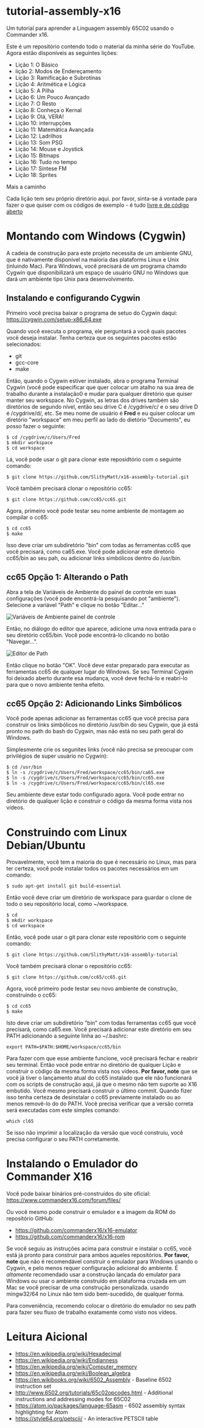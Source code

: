 # tutorial-assembly-x16

Um tutorial para aprender a Linguagem assembly 65C02 usando o Commander x16.

Este é um repositório contendo todo o material da minha série do YouTube. Agora
estão disponíveis as seguintes lições:

- Lição 1: O Básico
- lição 2: Modos de Endereçamento
- Lição 3: Ramificação e Subrotinas
- Lição 4: Aritmética e Lógica
- Lição 5: A Pilha
- Lição 6: Um Pouco Avançado
- Lição 7: O Resto
- Lição 8: Conheça o Kernal
- Lição 9: Olá, VERA!
- Lição 10: interrupções
- Lição 11: Matemática Avançada
- Lição 12: Ladrilhos
- Lição 13: Som PSG
- Lição 14: Mouse e Joystick
- Lição 15: Bitmaps
- Lição 16: Tudo no tempo
- Lição 17: Síntese FM
- Lição 18: Sprites

Mais a caminho

Cada lição tem seu próprio diretório aqui. por favor, sinta-se á vontade para
fazer o que quiser com os códigos de exemplo - é tudo [livre e de código aberto](LICENSE)

# Montando com Windows (Cygwin)

A cadeia de construção para este projeto necessita de um ambiente GNU, que é
nativamente disponível na maioria das plataforms Linux e Unix (inluindo Mac). Para
Windows, você precisará de um programa chamdo Cygwin que disponibilizará um espaço
de usuário GNU no Windows que dará um ambiente tipo Unix para desenvolvimento.

## Instalando e configurando Cygwin

Primeiro você precisa baixar o programa de setuo do Cygwin daqui:
https://cygwin.com/setup-x86_64.exe


Quando você executa o programa, ele perguntará a você quais pacotes vocẽ deseja instalar.
Tenha certeza que os seguintes pacotes estão selecionados:

- git
- gcc-core
- make

Então, quando o Cygwin estiver instalado, abra o programa Terminal Cygwin (você
pode especificar que quer colocar um atalho na sua área de trabalho durante a
instalação0 e mudar para qualquer diretório que quiser manter seu workspace.
No Cygwin, as letras dos drives também são diretórios de segundo nível, então
seu drive C é /cygdrive/c/ e o seu drive D é /cygdrive/d/, etc. Se meu nome
de usuário é **Fred** e eu quiser colocar um diretório "workspace" em meu
perfil ao lado do dietório "Documents", eu posso fazer o seguinte:

```
$ cd /cygdrive/c/Users/Fred
$ mkdir workspace
$ cd workspace
```

Lá, você pode usar o git para clonar este reposidtório com o seguinte comando:

```
$ git clone https://github.com/SlithyMatt/x16-assembly-tutorial.git
```

Você também precisará clonar o repositório cc65:


```
$ git clone https://github.com/cc65/cc65.git
```

Agora, primeiro você pode testar seu nome ambiente de montagem ao compilar o cc65:


```
$ cd cc65
$ make
```

Isso deve criar um subdiretório "bin" com todas as ferramentas cc65 que você precisará,
como ca65.exe. Você pode adicionar este diretório cc65/bin ao seu pah, ou adicionar
links simbólicos dentro do /usr/bin.

## cc65 Opção 1: Alterando o Path

Abra a tela de Variáveis de Ambiente do painel de controle em suas configurações (você pode encontrá-la pesquisando pot "ambiente"). Selecione a variável "Path" e clique no botão "Editar..."

![Variáveis de Ambiente painel de controle](env.png)

Então, no diálogo do editor que aparece, adicione uma nova entrada para o seu diretório cc65/bin.
Você pode encontrá-lo clicando no botão "Navegar...".

![Editor de Path](path.png)

Então clique no botão "OK". Você deve estar preparado para executar as ferramentas cc65 de qualquer lugar do Windows.
Se seu Terminal Cygwin foi deixado aberto durante esa mudança, você deve fechá-lo e reabrí-lo para que o novo ambiente tenha efeito.

## cc65 Opção 2: Adicionando Links Simbólicos

Você pode apenas adicionar as ferramentas cc65 que você precisa para construir os links simbólicos no diretório /usr/bin do seu Cygwin, que já está pronto no path do bash do Cygwin, mas não está no seu path geral do Windows.

Simplesmente crie os segunites links (você não precisa se preocupar com privilégios de super usuário no Cygwin):


```
$ cd /usr/bin
$ ln -s /cygdrive/c/Users/Fred/workspace/cc65/bin/ca65.exe
$ ln -s /cygdrive/c/Users/Fred/workspace/cc65/bin/cc65.exe
$ ln -s /cygdrive/c/Users/Fred/workspace/cc65/bin/cl65.exe
```

Seu ambiente deve estar todo configurado agora.
Você pode entrar no diretório de qualquer lição e construir o código da mesma
forma vista nos vídeos.

# Construindo com Linux Debian/Ubuntu

Provavelmente, você tem a maioria do que é necessário no Linux, mas para ter certeza,
você pode instalar todos os pacotes necessários em um comando:


```
$ sudo apt-get install git build-essential
```

Então você deve criar um diretório de workspace para guardar o clone de todo o seu 
repositório local, como ~/workspace.

```
$ cd
$ mkdir workspace
$ cd workspace
```

Então, você pode usar o git para clonar este repositório com o seguinte comando:


```
$ git clone https://github.com/SlithyMatt/x16-assembly-tutorial
```

Você também precisará clonar o repositório cc65:


```
$ git clone https://github.com/cc65/cc65.git
```

Agora, você primeiro pode testar seu novo ambiente de construção, construindo o cc65:


```
$ cd cc65
$ make
```

Isto deve criar um subdiretório "bin" com todas ferramentas cc65 que você precisará,
como ca65.exe. Vocẽ precisará adicionar este diretório em seu PATH adicionando a seguinte
linha ao ~/.bashrc:


```
export PATH=$PATH:$HOME/workspace/cc65/bin
```

Para fazer com que esse ambiente funcione, você precisará fechar e reabrir seu terminal.
Então você pode entrar no diretório de qualquer Lição e construir o código da mesma forma
vista nos vídeos. **Por favor, note** que se você já tiver o lançamento atual do cc65 instalado
que ele não funcionará com os scripts de construção aqui, já que o mesmo não tem suporte ao X16
embutido. Você mesmo precisará construir o último commit. Quando fizer isso tenha certeza de desinstalar
o cc65 previamente instalado ou ao menos removẽ-lo do do PATH. Você precisa verificar que a versão
correta será executadas com este simples comando:

```
which cl65
```

Se isso não imprimir a localização da versão que você construiu, você precisa
configurar o seu PATH corretamente.

# Instalando o Emulador do Commander X16

Você pode baixar binários pré-construídos do site oficial: https://www.commanderx16.com/forum/files/

Ou você mesmo pode construir o emulador e a imagem da ROM do repositório GitHub:
- https://github.com/commanderx16/x16-emulator
- https://github.com/commanderx16/x16-rom


Se você seguiu as instruções acima para construir e instalar o cc65, você está já pronto
para construir para ambos aqueles repositórios. **Por favor, note** que não é recomendável
construir o emulador para Windows usando o Cygwin, e pelo menos requer configuração adicional
do ambiente. É *altamente* recomendado usar a construção lançada do emulator para Windows ou
usar o ambiente construído em plataforma cruzada em um Mac se você precisar de uma construção
personalizada. usando mingw32/64 no Linux não tem sido bem-sucedido, de qualquer forma.

Para conveniência, recomendo colocar o diretório do emulador no seu path para fazer seu fluxo
de trabalho exatamente como visto nos vídeos.

# Leitura Aicional

- https://en.wikipedia.org/wiki/Hexadecimal
- https://en.wikipedia.org/wiki/Endianness
- https://en.wikipedia.org/wiki/Computer_memory
- https://en.wikipedia.org/wiki/Boolean_algebra
- https://en.wikibooks.org/wiki/6502_Assembly   - Baseline 6502 instruction set
- http://www.6502.org/tutorials/65c02opcodes.html  - Additional instructions and addressing modes for 65C02
- https://atom.io/packages/language-65asm - 6502 assembly syntax highlighting for Atom
- https://style64.org/petscii/ - An interactive PETSCII table
